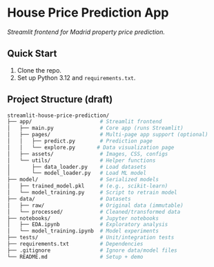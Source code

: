 # House Price Prediction App
*Streamlit frontend for Madrid property price prediction.*

## Quick Start
1. Clone the repo.
2. Set up Python 3.12 and `requirements.txt`.

## Project Structure (draft)
```bash
streamlit-house-price-prediction/
├── app/                      # Streamlit frontend
│   ├── main.py               # Core app (runs Streamlit)
│   ├── pages/                # Multi-page app support (optional)
│   │   ├── predict.py        # Prediction page
│   │   └── explore.py       # Data visualization page
│   ├── assets/               # Images, CSS, configs
│   └── utils/                # Helper functions
│       ├── data_loader.py    # Load datasets
│       └── model_loader.py   # Load ML model
├── model/                    # Serialized models
│   ├── trained_model.pkl     # (e.g., scikit-learn)
│   └── model_training.py     # Script to retrain model
├── data/                     # Datasets
│   ├── raw/                  # Original data (immutable)
│   └── processed/            # Cleaned/transformed data
├── notebooks/                # Jupyter notebooks
│   ├── EDA.ipynb             # Exploratory analysis
│   └── model_training.ipynb  # Model experiments
├── tests/                    # Unit/integration tests
├── requirements.txt          # Dependencies
├── .gitignore                # Ignore data/model files
└── README.md                 # Setup + demo
```
